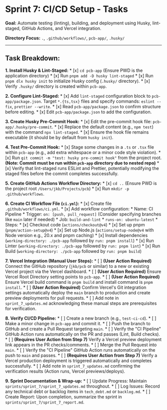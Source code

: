 # Sprint 7: CI/CD Setup - Tasks

**Goal:** Automate testing (linting), building, and deployment using Husky, lint-staged, GitHub Actions, and Vercel integration.

**Directory Focus:** `.`, `.github/workflows/`, `pcb-app/`, `.husky/`

---

## Task Breakdown:

**1. Install Husky & Lint-Staged:**
    *   [x] `cd pcb-app` (Ensure PWD is the application directory)
    *   [x] Run `pnpm add -D husky lint-staged`
    *   [x] Run `pnpm dlx husky init` to initialize Husky config (`.husky/` directory).
    *   [x] Verify `.husky/` directory is created within `pcb-app`.

**2. Configure Lint-Staged:**
    *   [x] Add `lint-staged` configuration block to `pcb-app/package.json`. Target `*.{ts,tsx}` files and specify commands: `eslint --fix`, `prettier --write`.
    *   [x] Read `pcb-app/package.json` to confirm structure before editing.
    *   [x] Edit `pcb-app/package.json` to add the configuration.

**3. Create Husky Pre-Commit Hook:**
    *   [x] Edit the pre-commit hook file: `pcb-app/.husky/pre-commit`.
    *   [x] Replace the default content (e.g., `npm test`) with the command `npx lint-staged`.
    *   [x] Ensure the hook file remains executable (it should be by default from `husky init`).

**4. Test Pre-Commit Hook:**
    *   [x] Stage some changes in a `.ts` or `.tsx` file within `pcb-app` (e.g., add extra whitespace or a minor code style violation).
    *   [x] Run `git commit -m "test: husky pre-commit hook"` from the project root. **(Note: Commit must be run within `pcb-app` directory due to nested repo)**
    *   [x] Verify that lint-staged runs ESLint and Prettier, potentially modifying the staged files before the commit completes successfully.

**5. Create GitHub Actions Workflow Directory:**
    *   [x] `cd ..` (Ensure PWD is the project root `/Users/jkb/Projects/pcb`)
    *   [x] Run `mkdir -p .github/workflows`.

**6. Create CI Workflow File (`ci.yml`):**
    *   [x] Create file `.github/workflows/ci.yml`.
    *   [x] Add workflow configuration:
        *   Name: CI Pipeline
        *   Trigger: `on: [push, pull_request]` (Consider specifying branches like `main` later if needed)
        *   Job: `build-and-lint`
            *   `runs-on: ubuntu-latest`
            *   Steps:
                *   [x] Checkout code (`actions/checkout@v4`)
                *   [x] Set up pnpm (`pnpm/action-setup@v4`)
                *   [x] Set up Node.js (`actions/setup-node@v4` with Node version e.g., 20.x and pnpm caching)
                *   [x] Install dependencies (`working-directory: ./pcb-app` followed by `run: pnpm install`)
                *   [x] Run Linter (`working-directory: ./pcb-app` followed by `run: pnpm lint`)
                *   [x] Run Build (`working-directory: ./pcb-app` followed by `run: pnpm build`)

**7. Vercel Integration (Manual User Steps):**
    *   [ ] **(User Action Required)** Connect the GitHub repository (`jkb/pcb` or similar) to a new or existing Vercel project via the Vercel dashboard.
    *   [ ] **(User Action Required)** Ensure Vercel Root Directory setting points to `pcb-app`.
    *   [ ] **(User Action Required)** Ensure Vercel build command is `pnpm build` and install command is `pnpm install`.
    *   [ ] **(User Action Required)** Confirm Vercel's Git integration settings automatically deploy the `main` branch to production and create preview deployments for pull requests.
    *   [ ] Add note in `sprint_7_updates.md` acknowledging these manual steps are prerequisites for verification.

**8. Verify CI/CD Pipeline:**
    *   [ ] Create a new branch (e.g., `test-ci-cd`).
    *   [ ] Make a minor change in `pcb-app` and commit it.
    *   [ ] Push the branch to GitHub and create a Pull Request targeting `main`.
    *   [ ] Verify the "CI Pipeline" GitHub Action runs automatically on the PR and passes (Lint, Build checks).
    *   [ ] **(Requires User Action from Step 7)** Verify a Vercel preview deployment link appears in the PR checks/comments.
    *   [ ] Merge the Pull Request into `main`.
    *   [ ] Verify the "CI Pipeline" GitHub Action runs automatically on the push to `main` and passes.
    *   [ ] **(Requires User Action from Step 7)** Verify a Vercel production deployment is triggered automatically and completes successfully.
    *   [ ] Add note in `sprint_7_updates.md` confirming the verification results (Action runs, Vercel previews/deploys).

**9. Sprint Documentation & Wrap-up:**
    *   [ ] Update Progress: Maintain `sprints/sprint_7/sprint_7_updates.md` throughout.
    *   [ ] Log Issues: Record any technical debt or backlog items in `tech_debt.md` or `backlog.md`.
    *   [ ] Create Report: Upon completion, summarize the sprint in `sprints/sprint_7/sprint_7_report.md`.
